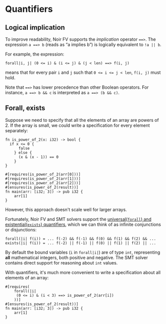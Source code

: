 # Quantifiers
## Logical implication

To improve readability, Noir FV supports the *implication* operator `==>`. The expression `a ==> b` (reads as “a implies b”) is logically equivalent to `!a || b`.

For example, the expression:

```
forall|i, j| (0 <= i) & (i <= j) & (j < len) ==> f(i, j)
```

means that for every pair `i` and `j` such that `0 <= i <= j < len`, `f(i, j)` must hold.

Note that `==>` has lower precedence than other Boolean operators. For instance, `a ==> b && c` is interpreted as `a ==> (b && c)`.

## Forall, exists

Suppose we need to specify that all the elements of an array are powers of 2.
If the array is small, we could write a specification for every element separately:

```rust,ignore
fn is_power_of_2(x: i32) -> bool {
  if x <= 0 { 
      false
    } else {
      (x & (x - 1)) == 0
    }
}

#[requires(is_power_of_2(arr[0]))]
#[requires(is_power_of_2(arr[1]))]
#[requires(is_power_of_2(arr[2]))]
#[ensures(is_power_of_2(result))]
fn main(arr: [i32; 3]) -> pub i32 {
    arr[1]
}
```

However, this approach doesn't scale well for larger arrays.

Fortunately, Noir FV and SMT solvers support the [universal(`forall`) and existential(`exists`) quantifiers](https://en.wikipedia.org/wiki/Quantifier_(logic)), which we can think of as infinite conjunctions or disjunctions:

```
forall(|i| f(i)) = ... f(-2) && f(-1) && f(0) && f(1) && f(2) && ...
exists(|i| f(i)) = ... f(-2) || f(-1) || f(0) || f(1) || f(2) || ...
```
By default the bound variables (`i` in `forall|i|`) are of type `int`, representing **all** mathematical integers, both positive and negative. The SMT solver contains direct support for reasoning about `int` values.

With quantifiers, it's much more convenient to write a specification about all elements of an array:

```rust,ignore
#[requires(
    forall(|i|
     (0 <= i) & (i < 3) ==> is_power_of_2(arr[i])
    ))]
#[ensures(is_power_of_2(result))]
fn main(arr: [i32; 3]) -> pub i32 {
    arr[1]
}
```
